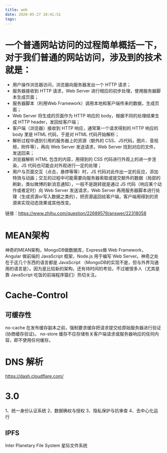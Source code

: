 ```yaml
---
title: web
date: 2020-05-27 10:41:51
tags:
---
```


# 一个普通网站访问的过程简单概括一下，对于我们普通的网站访问，涉及到的技术就是：
- 用户操作浏览器访问，浏览器向服务器发出一个 HTTP 请求；
- 服务器接收到 HTTP 请求，Web Server 进行相应的初步处理，使用服务器脚本生成页面；
- 服务器脚本（利用Web Framework）调用本地和客户端传来的数据，生成页面；
- Web Server 将生成的页面作为 HTTP 响应的 body，根据不同的处理结果生成 HTTP header，发回给客户端；
- 客户端（浏览器）接收到 HTTP 响应，通常第一个请求得到的 HTTP 响应的 body 里是 HTML 代码，于是对 HTML 代码开始解析；
- 解析过程中遇到引用的服务器上的资源（额外的 CSS、JS代码，图片、音视频，附件等），再向 Web Server 发送请求，Web Server 找到对应的文件，发送回来；
- 浏览器解析 HTML 包含的内容，用得到的 CSS 代码进行外观上的进一步渲染，JS 代码也可能会对外观进行一定的处理；
- 用户与页面交互（点击，悬停等等）时，JS 代码对此作出一定的反应，添加特效与动画；交互的过程中可能需要向服务器索取或提交额外的数据（局部的刷新，类似微博的新消息通知），一般不是跳转就是通过 JS 代码（响应某个动作或者定时）向 Web Server 发送请求，Web Server 再用服务器脚本进行处理（生成资源or写入数据之类的），把资源返回给客户端，客户端用得到的资源来实现动态效果或其他改变。

链接：https://www.zhihu.com/question/22689579/answer/22318058

# MEAN架构
神奇的MEAN架构，MongoDB做数据库，Express做 Web Framework，Angular 做前端的 JavaScript 框架，Node.js 用于编写 Web Server。神奇之处在于这几个东西的语言都是 JavaScript （MongoDB的实现不是，但与外界沟通用的语言是）。因为是比较新的架构，还有待时间的考验，不过被很多人（尤其是靠 JavaScript 吃饭的前端程序猿们）热切关注。

# Cache-Control
## 可缓存性
no-cache
在发布缓存副本之前，强制要求缓存把请求提交给原始服务器进行验证(协商缓存验证)。
no-store
缓存不应存储有关客户端请求或服务器响应的任何内容，即不使用任何缓存。

# DNS 解析
https://dash.cloudflare.com/


# 3.0
1、统一身份认证系统
2、数据确权与授权
3、隐私保护与抗审查
4、去中心化运行

## IPFS
Inter Planetary File System 星际文件系统



